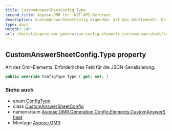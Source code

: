 ```yaml
---
title: CustomAnswerSheetConfig.Type
second_title: Aspose.OMR für .NET-API-Referenz
description: CustomAnswerSheetConfig eigendom. Art des OmrElements. Erforderliches Feld für die JSONSerialisierung.
type: docs
weight: 140
url: /de/net/aspose.omr.generation.config.elements.customanswersheet/customanswersheetconfig/type/
---
```

## CustomAnswerSheetConfig.Type property

Art des Omr-Elements. Erforderliches Feld für die JSON-Serialisierung.

```csharp
public override ConfigType Type { get; set; }
```

### Siehe auch

* enum [ConfigType](../../../aspose.omr.generation.config.enums/configtype/)
* class [CustomAnswerSheetConfig](../)
* namensraum [Aspose.OMR.Generation.Config.Elements.CustomAnswerSheet](../../customanswersheetconfig/)
* Montage [Aspose.OMR](../../../)


